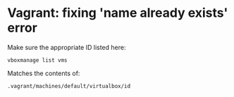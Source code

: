 Vagrant: fixing 'name already exists' error
===========================================

Make sure the appropriate ID listed here:

```
vboxmanage list vms
```

Matches the contents of:

```
.vagrant/machines/default/virtualbox/id
```
